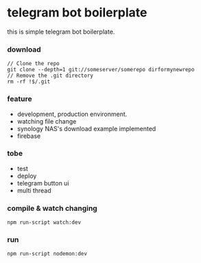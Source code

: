 <h1>telegram bot boilerplate</h1>

this is simple telegram bot boilerplate.

<h3>download</h3>

```
// Clone the repo
git clone --depth=1 git://someserver/somerepo dirformynewrepo
// Remove the .git directory
rm -rf !$/.git
```

<h3>feature</h3>

- development, production environment.
- watching file change
- synology NAS's download example implemented
- firebase

<h3>tobe</h3>

- test
- deploy
- telegram button ui
- multi thread

<h3> compile & watch changing</h3>

```
npm run-script watch:dev
```

<h3>run</h3>

```
npm run-script nodemon:dev
```
